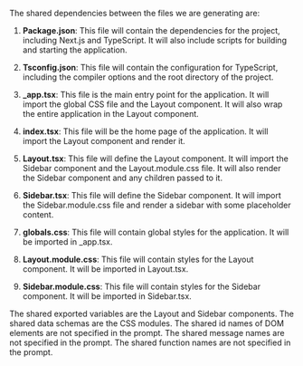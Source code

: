 The shared dependencies between the files we are generating are:

1. **Package.json**: This file will contain the dependencies for the project, including Next.js and TypeScript. It will also include scripts for building and starting the application.

2. **Tsconfig.json**: This file will contain the configuration for TypeScript, including the compiler options and the root directory of the project.

3. **_app.tsx**: This file is the main entry point for the application. It will import the global CSS file and the Layout component. It will also wrap the entire application in the Layout component.

4. **index.tsx**: This file will be the home page of the application. It will import the Layout component and render it.

5. **Layout.tsx**: This file will define the Layout component. It will import the Sidebar component and the Layout.module.css file. It will also render the Sidebar component and any children passed to it.

6. **Sidebar.tsx**: This file will define the Sidebar component. It will import the Sidebar.module.css file and render a sidebar with some placeholder content.

7. **globals.css**: This file will contain global styles for the application. It will be imported in _app.tsx.

8. **Layout.module.css**: This file will contain styles for the Layout component. It will be imported in Layout.tsx.

9. **Sidebar.module.css**: This file will contain styles for the Sidebar component. It will be imported in Sidebar.tsx.

The shared exported variables are the Layout and Sidebar components. The shared data schemas are the CSS modules. The shared id names of DOM elements are not specified in the prompt. The shared message names are not specified in the prompt. The shared function names are not specified in the prompt.